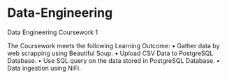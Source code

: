 # Data-Engineering

Data Engineering Coursework 1

The Coursework meets the following Learning Outcome:
• Gather data by web scrapping using Beautiful Soup.
• Upload CSV Data to PostgreSQL Database.
• Use SQL query on the data stored in PostgreSQL Database.
• Data ingestion using NiFi.

